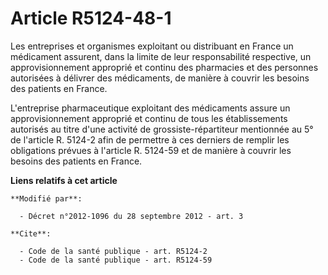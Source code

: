 # Article R5124-48-1

Les entreprises et organismes exploitant ou distribuant en France un médicament assurent, dans la limite de leur
responsabilité respective, un approvisionnement approprié et continu des pharmacies et des personnes autorisées à délivrer
des médicaments, de manière à couvrir les besoins des patients en France. 

L'entreprise pharmaceutique exploitant des médicaments assure un approvisionnement approprié et continu de tous les
établissements autorisés au titre d'une activité de grossiste-répartiteur mentionnée au 5° de l'article R. 5124-2 afin de
permettre à ces derniers de remplir les obligations prévues à l'article R. 5124-59 et de manière à couvrir les besoins des
patients en France.

**Liens relatifs à cet article**

	**Modifié par**:

	  - Décret n°2012-1096 du 28 septembre 2012 - art. 3

	**Cite**:

	  - Code de la santé publique - art. R5124-2
	  - Code de la santé publique - art. R5124-59
